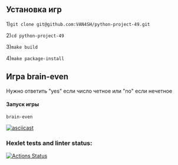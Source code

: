 ## Установка игр
1)```git clone git@github.com:VAN4SH/python-project-49.git``` 

2)```cd python-project-49```

3)```make build```

4)```make package-install```

## Игра brain-even
Нужно ответить "yes" если число четное или "no" если нечетное

#### Запуск игры
```brain-even```

[![asciicast](https://asciinema.org/a/0ReBkgLNikPn6h6QSvCtmmZ32.svg)](https://asciinema.org/a/0ReBkgLNikPn6h6QSvCtmmZ32)


### Hexlet tests and linter status:
[![Actions Status](https://github.com/VAN4SH/python-project-49/actions/workflows/hexlet-check.yml/badge.svg)](https://github.com/VAN4SH/python-project-49/actions)
